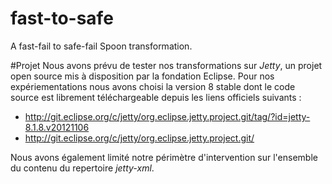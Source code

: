 # fast-to-safe
A fast-fail to safe-fail Spoon transformation.


#Projet 
Nous avons prévu de tester nos transformations sur _Jetty_, un projet open source mis à disposition par la fondation Eclipse. Pour nos expériementations nous avons choisi la version 8 stable dont le code source est librement téléchargeable depuis les liens officiels suivants :
* http://git.eclipse.org/c/jetty/org.eclipse.jetty.project.git/tag/?id=jetty-8.1.8.v20121106
* http://git.eclipse.org/c/jetty/org.eclipse.jetty.project.git/

Nous avons également limité notre périmètre d'intervention sur l'ensemble du contenu du repertoire _jetty-xml_. 
